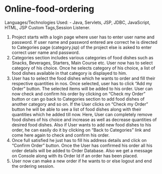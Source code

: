 # Online-food-ordering
Languages/Technologies Used: - Java, Servlets, JSP, JDBC, JavaScript, HTML, JSP Custom Tags,Session Listener.

1.	Project starts with a login page where user has to enter user name and password. If user name and password entered are correct he is directed to Categories page (category.jsp) of the project else is asked to enter correct user name and password.
2.	Categories section includes various categories of food dishes such as Snacks, Beverages, Starters, Main Course etc. User now has to select category of his choice. Once he selects category of his choice, a list of food dishes available in that category is displayed to him.
3.	User has to select the food dishes which he wants to order and fill their respective quantities in nos. Once selected, user has to click “Add my Order” button. The selected items will be added to his order. User can now check and confirm his order by clicking on “Check my Order” button or can go back to Categories section to add food dishes of another category and so on. If the User clicks on “Check my Order” button he will be able to see a list of food dishes along with their quantities which he added till now. Here, User can completely remove food dishes of his choice and increase as well as decrease quantities of desired food dishes. Also if User wants to add new food dishes to his order, he can easily do it by clicking on “Back to Categories” link and come here again to check and confirm his order.
4.	Once full satisfied he just has to fill his address details and click on “Confirm Order” button. Once the User has confirmed his order all his order details will be added to Order Database. Also we get a message on Console along with its Order Id if an order has been placed. 
5.	User now can make a new order if he wants to or else logout and end the ordering session.
               

